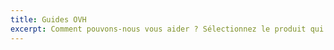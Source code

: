 ```yaml
---
title: Guides OVH
excerpt: Comment pouvons-nous vous aider ? Sélectionnez le produit qui vous intéresse parmi les univers Web, Cloud et Telecom et retrouvez tous les guides dédiés rédigés pour vous par OVH.
---
```

